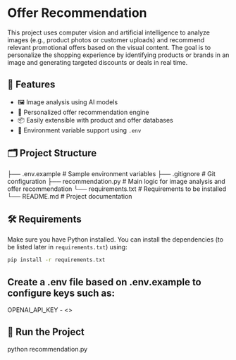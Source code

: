 # Offer Recommendation 

This project uses computer vision and artificial intelligence to analyze images (e.g., product photos or customer uploads) and recommend relevant promotional offers based on the visual content. The goal is to personalize the shopping experience by identifying products or brands in an image and generating targeted discounts or deals in real time.

## 🚀 Features

- 🖼️ Image analysis using AI models 
- 🎯 Personalized offer recommendation engine
- 📦 Easily extensible with product and offer databases
- 🔐 Environment variable support using `.env`

## 🗂 Project Structure

├── .env.example # Sample environment variables
├── .gitignore # Git configuration
├── recommendation.py # Main logic for image analysis and offer recommendation
└── requirements.txt # Requirements to be installed
└── README.md # Project documentation


## 🛠️ Requirements

Make sure you have Python installed. You can install the dependencies (to be listed later in `requirements.txt`) using:

```bash
pip install -r requirements.txt
```

## Create a .env file based on .env.example to configure keys such as:
OPENAI_API_KEY - <>

## 🧪 Run the Project
python recommendation.py
